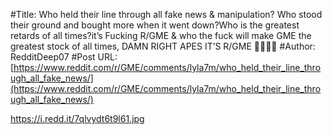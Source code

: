 #Title: Who held their line through all fake news & manipulation? Who stood their ground and bought more when it went down?Who is the greatest retards of all times?it’s Fucking R/GME & who the fuck will make GME the greatest stock of all times, DAMN RIGHT APES IT’S R/GME 💪🚀💎💪
#Author: RedditDeep07
#Post URL: [https://www.reddit.com/r/GME/comments/lyla7m/who_held_their_line_through_all_fake_news/](https://www.reddit.com/r/GME/comments/lyla7m/who_held_their_line_through_all_fake_news/)


https://i.redd.it/7qlvydt6t9l61.jpg